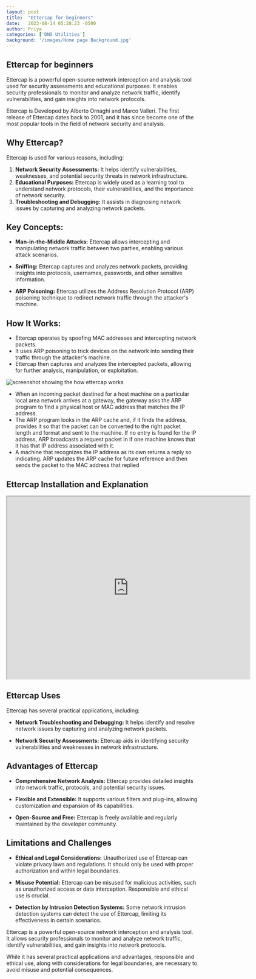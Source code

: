 ```yaml
---
layout: post
title:  "Ettercap for beginners"
date:   2023-08-14 05:28:23 -0500
author: Priya
categories: ['DNS Utilities']
background: '/images/Home page Background.jpg'
---
```

## Ettercap for beginners

 Ettercap is a powerful open-source network interception and analysis tool used for security assessments and educational purposes. It enables security professionals to monitor and analyze network traffic, identify vulnerabilities, and gain insights into network protocols.

 Ettercap is Developed by Alberto Ornaghi and Marco Valleri. The first release of Ettercap dates back to 2001, and it has since become one of the most popular tools in the field of network security and analysis.

## Why Ettercap?
Ettercap is used for various reasons, including:

1. **Network Security Assessments:** It helps identify vulnerabilities, weaknesses, and potential security threats in network infrastructure.
2. **Educational Purposes:** Ettercap is widely used as a learning tool to understand network protocols, their vulnerabilities, and the importance of network security.
3. **Troubleshooting and Debugging:** It assists in diagnosing network issues by capturing and analyzing network packets.


## Key Concepts:
- **Man-in-the-Middle Attacks:** Ettercap allows intercepting and manipulating network traffic between two parties, enabling various attack scenarios.

- **Sniffing:** Ettercap captures and analyzes network packets, providing insights into protocols, usernames, passwords, and other sensitive information.

- **ARP Poisoning:** Ettercap utilizes the Address Resolution Protocol (ARP) poisoning technique to redirect network traffic through the attacker's machine.

## How It Works:

 - Ettercap operates by spoofing MAC addresses and intercepting network packets. 
 - It uses ARP poisoning to trick devices on the network into sending their traffic through the attacker's machine.
 - Ettercap then captures and analyzes the intercepted packets, allowing for further analysis, manipulation, or exploitation.

<img class="img-fluid" src="/EHEblog/images/Ettercap/1.png" alt="screenshot showing the how ettercap works">

- When an incoming packet destined for a host machine on a particular local area network arrives at a gateway, the gateway asks the ARP program to find a physical host or MAC address that matches the IP address.
 - The ARP program looks in the ARP cache and, if it finds the address, provides it so that the packet can be converted to the right packet length and format and sent to the machine. If no entry is found for the IP address, ARP broadcasts a request packet in if one machine knows that it has that IP address associated with it. 
 - A machine that recognizes the IP address as its own returns a reply so indicating. ARP updates the ARP cache for future reference and then sends the packet to the MAC address that replied

## Ettercap Installation and Explanation 

<iframe src="https://drive.google.com/file/d/1fDROjoRosgVxi9B8Si_LQ7l30POa3HY-/preview" width="640" height="480" allow="autoplay"></iframe>

## Ettercap Uses
Ettercap has several practical applications, including:
- **Network Troubleshooting and Debugging:** It helps identify and resolve network issues by capturing and analyzing network packets.

 - **Network Security Assessments:** Ettercap aids in identifying security vulnerabilities and weaknesses in network infrastructure.

## Advantages of Ettercap
- **Comprehensive Network Analysis:** Ettercap provides detailed insights into network traffic, protocols, and potential security issues.

- **Flexible and Extensible:** It supports various filters and plug-ins, allowing customization and expansion of its capabilities.

- **Open-Source and Free:** Ettercap is freely available and regularly maintained by the developer community.

## Limitations and Challenges

- **Ethical and Legal Considerations:** Unauthorized use of Ettercap can violate privacy laws and regulations. It should only be used with proper authorization and within legal boundaries.

- **Misuse Potential:** Ettercap can be misused for malicious activities, such as unauthorized access or data interception. Responsible and ethical use is crucial.

- **Detection by Intrusion Detection Systems:** Some network intrusion detection systems can detect the use of Ettercap, limiting its effectiveness in certain scenarios.


Ettercap is a powerful open-source network interception and analysis tool. It allows security professionals to monitor and analyze network traffic, identify vulnerabilities, and gain insights into network protocols.

While it has several practical applications and advantages, responsible and ethical use, along with considerations for legal boundaries, are necessary to avoid misuse and potential consequences.

